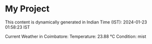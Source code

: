 # My Project

This content is dynamically generated in Indian Time (IST): 2024-01-23 01:58:23 IST


Current Weather in Coimbatore:
Temperature: 23.88 °C
Condition: mist

